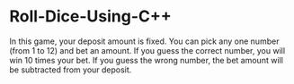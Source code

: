 # Roll-Dice-Using-C++

In this game, your deposit amount is fixed. You can pick any one number (from 1 to 12) and bet an amount. If you guess the correct number, you will win 10 times your bet. If you guess the wrong number, the bet amount will be subtracted from your deposit.
